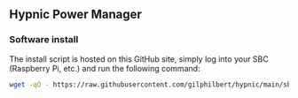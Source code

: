 ## Hypnic Power Manager

### Software install
The install script is hosted on this GitHub site, simply log into your SBC (Raspberry Pi, etc.) and run the following command:
```bash
wget -qO - https://raw.githubusercontent.com/gilphilbert/hypnic/main/sbc/install.sh | sudo bash
```
